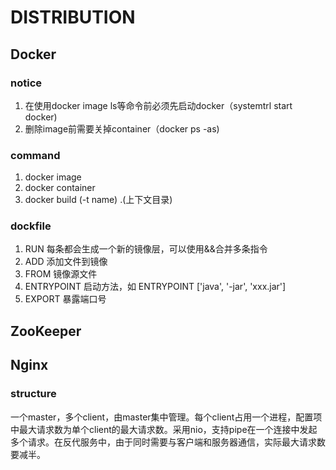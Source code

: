 # DISTRIBUTION
## Docker
### notice
1. 在使用docker image ls等命令前必须先启动docker（systemtrl start docker)
2. 删除image前需要关掉container（docker ps -as)
### command
1. docker image 
2. docker container
3. docker build (-t name) .(上下文目录)
### dockfile
1. RUN 每条都会生成一个新的镜像层，可以使用&&合并多条指令
2. ADD 添加文件到镜像
3. FROM 镜像源文件
4. ENTRYPOINT 启动方法，如 ENTRYPOINT ['java', '-jar', 'xxx.jar']
5. EXPORT 暴露端口号
## ZooKeeper
## Nginx
### structure
一个master，多个client，由master集中管理。每个client占用一个进程，配置项中最大请求数为单个client的最大请求数。采用nio，支持pipe在一个连接中发起多个请求。在反代服务中，由于同时需要与客户端和服务器通信，实际最大请求数要减半。
